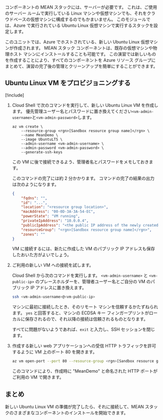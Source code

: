 コンポーネントの MEAN スタックには、サーバーが必要です。 これは、ご使用のサーバー ルームで実行している Linux マシンや仮想マシンでも、それをクラウドベースの仮想マシンに構成するのでもかまいません。 このモジュールでは、Azure で実行されている Ubuntu Linux 仮想マシンで実行するスタックを設定します。

このユニットでは、Azure でホストされている、新しい Ubuntu Linux 仮想マシンが作成されます。 MEAN スタック コンポーネントは、既存の仮想マシンや物理ホスト マシンにインストールすることも可能です。 この演習では新しいものを作成することにより、すべてのコンポーネントを Azure リソース グループにまとめて、演習の完了後の管理とクリーンアップを簡単にすることができます。

## <a name="provision-an-ubuntu-linux-vm"></a>Ubuntu Linux VM をプロビジョニングする

[!include[](../../../includes/azure-sandbox-activate.md)]

<!--
TODO: Omitting for sandbox. Keeping here for possible later inclusion.

1. In Cloud Shell, execute the command to create an Azure resource group, which will include our VM. Substitute your own resource group name for `<resource-group-name>` and your desired Azure location for `<resource-group-location>` (`westus`, for example).


    ```azurecli
    az group create --name <resource-group-name> --location <resource-group-location>
    ```

    Remember your resource group name, as we will use it in other commands.
-->

1. Cloud Shell で次のコマンドを実行して、新しい Ubuntu Linux VM を作成します。 優先管理ユーザー名とパスワードに置き換えてください`<vm-admin-username>`と`<vm-admin-password>`します。

    ```azurecli
    az vm create \
        --resource-group <rgn>[Sandbox resource group name]</rgn> \
        --name MeanDemo \
        --image UbuntuLTS \
        --admin-username <vm-admin-username> \
        --admin-password <vm-admin-password> \
        --generate-ssh-keys
    ```

    この VM に後で接続できるよう、管理者名とパスワードをメモしておきます。

    このコマンドの完了には約 2 分かかります。 コマンドの完了の結果の出力は次のようになります。

    ```json
    {
        "fqdns": "",
        "id": "...",
        "location": "<resource group location>",
        "macAddress": "00-0D-3A-3A-54-EC",
        "powerState": "VM running",
        "privateIpAddress": "10.0.0.4",
        "publicIpAddress": "<the public IP address of the newly created machine>",
        "resourceGroup": "<rgn>[Sandbox resource group name]</rgn>",
        "zones": ""
    }
    ```

    VM に接続するには、新たに作成した VM のパブリック IP アドレスも保存したおいた方がよいでしょう。

1. ご利用の新しい VM への接続を試します。

    Cloud Shell から次のコマンドを実行します。 `<vm-admin-username>` と `<vm-public-ip>` のプレースホルダーを、管理者ユーザー名とご自分の VM のパブリック IP アドレスに置き換えます。

    ```bash
    ssh <vm-admin-username>@<vm-public-ip>
    ```

    マシンに最初に接続したとき、そのリモート マシンを信頼するかたずねられます。 `yes` と回答すると、マシンの ECDSA キー フィンガープリントがローカルに保存されるので、それ以降の接続は信頼されるものとなります。

    すべてに問題がないようであれば、`exit` と入力し、SSH セッションを閉じます。

1. 作成する新しい web アプリケーションへの受信 HTTP トラフィックを許可するように VM 上のポート 80 を開きます。

    ``` bash
    az vm open-port --port 80 --resource-group <rgn>[Sandbox resource group name]</rgn> --name MeanDemo
    ```

    このコマンドにより、作成時に "MeanDemo" と命名された HTTP ポートがご利用の VM で開きます。

## <a name="summary"></a>まとめ

新しい Ubuntu Linux VM の準備が完了したら、それに接続して、MEAN スタックのさまざまなコンポーネントのインストールを開始できます。